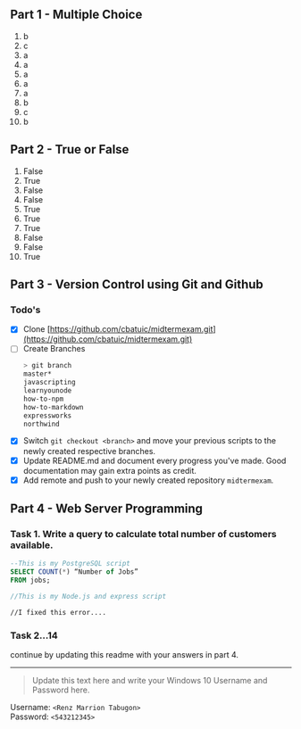 ## Part 1 - Multiple Choice
1. b
1. c
3. a
4. a
5. a
6. a
7. a
8. b
9. c
10. b

## Part 2 - True or False
1. False
2. True
3. False
4. False
5. True
6. True
7. True
8. False
9. False
10. True

## Part 3 - Version Control using Git and Github

### Todo's
- [X] Clone [https://github.com/cbatuic/midtermexam.git](https://github.com/cbatuic/midtermexam.git)
- [ ] Create Branches
    ```bash
    > git branch
    master*
    javascripting
    learnyounode
    how-to-npm
    how-to-markdown
    expressworks
    northwind
    ```
- [X] Switch ```git checkout <branch>``` and move your previous scripts to the newly created respective branches.
- [X] Update README.md and document every progress you've made. Good documentation may gain extra points as credit.
- [X] Add remote and push to your newly created repository ```midtermexam```.

## Part 4 - Web Server Programming

### Task 1. Write a query to calculate total number of customers available. 
```sql
--This is my PostgreSQL script
SELECT COUNT(*) “Number of Jobs” 
FROM jobs; 
```
```js
//This is my Node.js and express script

```
```bash
//I fixed this error....

```

### Task 2...14
continue by updating this readme with your answers in part 4.

<hr>

> Update this text here and write your Windows 10 Username and Password here.

Username: ```<Renz Marrion Tabugon>``` <br>
Password: ```<543212345>```